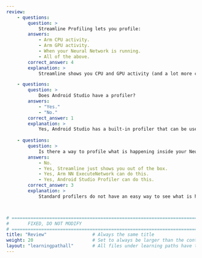 ```yaml
---
review:
    - questions:
        question: >
            Streamline Profiling lets you profile:
        answers:
            - Arm CPU activity.
            - Arm GPU activity.
            - When your Neural Network is running.
            - All of the above.
        correct_answer: 4                    
        explanation: >
            Streamline shows you CPU and GPU activity (and a lot more counters!) and if Custom Activity Maps are used, you can see when your Neural Network and other parts of your application are running.

    - questions:
        question: >
            Does Android Studio have a profiler?
        answers:
            - "Yes."
            - "No."
        correct_answer: 1                   
        explanation: >
            Yes, Android Studio has a built-in profiler that can be used to monitor the memory usage of your application, amongst other functions.
               
    - questions:
        question: >
            Is there a way to profile what is happening inside your Neural Network?
        answers:
            - No.
            - Yes, Streamline just shows you out of the box.
            - Yes, Arm NN ExecuteNetwork can do this.
            - Yes, Android Studio Profiler can do this.
        correct_answer: 3          
        explanation: >
            Standard profilers do not have an easy way to see what is happening inside an ML framework to see a model running inside it. Arm NN ExecuteNetwork can do this for LiteRT models, and ExecuTorch has tools that can do this for PyTorch models.



# ================================================================================
#       FIXED, DO NOT MODIFY
# ================================================================================
title: "Review"                 # Always the same title
weight: 20                      # Set to always be larger than the content in this path
layout: "learningpathall"       # All files under learning paths have this same wrapper
---
```

